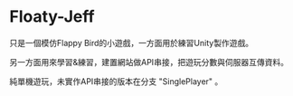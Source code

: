 # Floaty-Jeff
只是一個模仿Flappy Bird的小遊戲，一方面用於練習Unity製作遊戲。

另一方面用來學習&練習，建置網站做API串接，把遊玩分數與伺服器互傳資料。

純單機遊玩，未實作API串接的版本在分支 "SinglePlayer" 。
